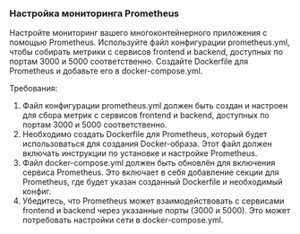 
### Настройка мониторинга Prometheus

Настройте мониторинг вашего многоконтейнерного приложения с помощью Prometheus. Используйте файл конфигурации prometheus.yml, чтобы собирать метрики с сервисов frontend и backend, доступных по портам 3000 и 5000 соответственно. Создайте Dockerfile для Prometheus и добавьте его в docker-compose.yml.

Требования:
1. Файл конфигурации prometheus.yml должен быть создан и настроен для сбора метрик с сервисов frontend и backend, доступных по портам 3000 и 5000 соответственно. 
2. Необходимо создать Dockerfile для Prometheus, который будет использоваться для создания Docker-образа. Этот файл должен включать инструкции по установке и настройке Prometheus. 
3. Файл docker-compose.yml должен быть обновлён для включения сервиса Prometheus. Это включает в себя добавление секции для Prometheus, где будет указан созданный Dockerfile и необходимый конфиг. 
4. Убедитесь, что Prometheus может взаимодействовать с сервисами frontend и backend через указанные порты (3000 и 5000). Это может потребовать настройки сети в docker-compose.yml.